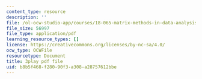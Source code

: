 ```yaml
---
content_type: resource
description: ''
file: /ol-ocw-studio-app/courses/18-065-matrix-methods-in-data-analysis-signal-processing-and-machine-learning-spring-2018/b8b5f468f28090f3a308a28757612bbe_YiqIkSHSmyc.pdf
file_size: 56997
file_type: application/pdf
learning_resource_types: []
license: https://creativecommons.org/licenses/by-nc-sa/4.0/
ocw_type: OCWFile
resourcetype: Document
title: 3play pdf file
uid: b8b5f468-f280-90f3-a308-a28757612bbe
---
```

